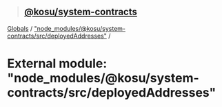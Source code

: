> ## [@kosu/system-contracts](../README.md)

[Globals](../globals.md) / ["node_modules/@kosu/system-contracts/src/deployedAddresses"](_node_modules__kosu_system_contracts_src_deployedaddresses_.md) /

# External module: "node_modules/@kosu/system-contracts/src/deployedAddresses"